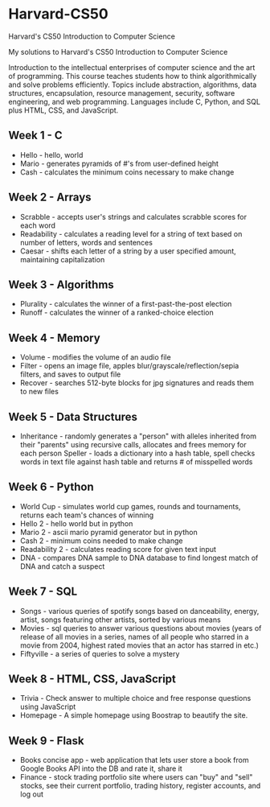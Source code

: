 # Harvard-CS50

Harvard's CS50 Introduction to Computer Science 

My solutions to Harvard's CS50 Introduction to Computer Science

Introduction to the intellectual enterprises of computer science and the art of programming. This course teaches students how to think algorithmically and solve problems efficiently. Topics include abstraction, algorithms, data structures, encapsulation, resource management, security, software engineering, and web programming. Languages include C, Python, and SQL plus HTML, CSS, and JavaScript.

## Week 1 - C

   - Hello - hello, world
   - Mario - generates pyramids of #'s from user-defined height
   - Cash - calculates the minimum coins necessary to make change

## Week 2 - Arrays

   - Scrabble - accepts user's strings and calculates scrabble scores for each word
   - Readability - calculates a reading level for a string of text based on number of letters, words and sentences
   - Caesar - shifts each letter of a string by a user specified amount, maintaining capitalization

## Week 3 - Algorithms

   - Plurality - calculates the winner of a first-past-the-post election
   - Runoff - calculates the winner of a ranked-choice election

## Week 4 - Memory

   - Volume - modifies the volume of an audio file
   - Filter - opens an image file, apples blur/grayscale/reflection/sepia filters, and saves to output file
   - Recover - searches 512-byte blocks for jpg signatures and reads them to new files

## Week 5 - Data Structures

   - Inheritance - randomly generates a "person" with alleles inherited from their "parents" using recursive calls, allocates and frees memory for each person
    Speller - loads a dictionary into a hash table, spell checks words in text file against hash table and returns # of misspelled words

## Week 6 - Python

   - World Cup - simulates world cup games, rounds and tournaments, returns each team's chances of winning
   - Hello 2 - hello world but in python
   - Mario 2 - ascii mario pyramid generator but in python
   - Cash 2 - minimum coins needed to make change
   - Readability 2 - calculates reading score for given text input
   - DNA - compares DNA sample to DNA database to find longest match of DNA and catch a suspect

## Week 7 - SQL

   - Songs - various queries of spotify songs based on danceability, energy, artist, songs featuring other artists, sorted by various means
   - Movies - sql queries to answer various questions about movies (years of release of all movies in a series, names of all people who starred in a movie from 2004, highest rated movies that an actor has starred in etc.)
   - Fiftyville - a series of queries to solve a mystery

## Week 8 - HTML, CSS, JavaScript

   - Trivia - Check answer to multiple choice and free response questions using JavaScript
   - Homepage - A simple homepage using Boostrap to beautify the site.

## Week 9 - Flask

   - Books concise app - web application that lets user store a book from Google Books API into the DB and rate it, share it
   - Finance - stock trading portfolio site where users can "buy" and "sell" stocks, see their current portfolio, trading history, register accounts, and log out
